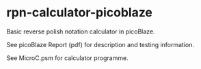 # rpn-calculator-picoblaze
Basic reverse polish notation calculator in picoBlaze.

See picoBlaze Report (pdf) for description and testing information.

See MicroC.psm for calculator programme.
